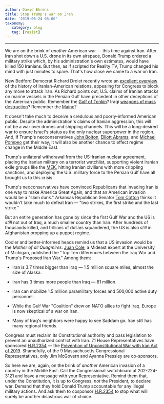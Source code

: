 ```yaml
---
author: David Ehrens
title: Stop Trump's war on Iran
date: '2019-06-24 08:00'
taxonomy:
   category: blog
   tag: [resist]
---
```

---
We are on the brink of *another* American war — this time against Iran. After Iran shot down a U.S. drone in its own airspace, Donald Trump ordered a military strike which, by his administration's own estimates, would have killed 150 Iranians. But then, as if scripted for Reality TV, Trump changed his mind with just minutes to spare. That's how close we came to a war on Iran.

New Bedford Democrat Richard Drolet recently wrote an [excellent overview](drolet.pdf) of the history of Iranian-American relations, appealing for Congress to block any move to attack Iran. As Richard points out, U.S. claims of Iranian attacks on marine vessels in the Persian Gulf have precedent in other deceptions of the American public. Remember the [Gulf of Tonkin](https://fair.org/media-beat-column/30-year-anniversary-tonkin-gulf-lie-launched-vietnam-war/)? Iraqi [weapons of mass destruction](https://theintercept.com/2018/02/06/lie-after-lie-what-colin-powell-knew-about-iraq-fifteen-years-ago-and-what-he-told-the-un/)? Remember the [Maine](https://www.historytoday.com/archive/sinking-maine)?

It doesn't take much to deceive a credulous and poorly-informed American public. Despite the administration's claims of Iranian aggression, this will not be a war over drones and shipping channels. This will be a long-desired war to ensure Israel's status as the only nuclear superpower in the region. And, if Trump's neoconservatives [John Bolton](https://rightweb.irc-online.org/profile/john-bolton/), [Elliott Abrams](https://rightweb.irc-online.org/profile/elliott-abrams/), and [Michael Pompeo](https://rightweb.irc-online.org/profile/mike-pompeo/) get their way, it will also be another chance to effect regime change in the Middle East.

Trump's unilateral withdrawal from the US-Iranian nuclear agreement, placing the Iranian military on a terrorist watchlist, supporting violent Iranian exile groups like the [MEK](https://www.theguardian.com/news/2018/nov/09/mek-iran-revolution-regime-trump-rajavi), hitting Iranian civilians with more crippling sanctions, and deploying the U.S. military force to the Persian Gulf have all brought us to this crisis.

Trump's neoconservatives have convinced Republicans that invading Iran is one way to make America Great Again, and that an American invasion would be a "slam dunk." Arkansas Republican Senator [Tom Cotton](https://www.dailykos.com/stories/2019/5/14/1857682/—Sen-Tom-Cotton-suggests-war-with-Iran-would-be-a-cakewalk) thinks it wouldn't take much to defeat Iran — "two strikes, the first strike and the last strike."

But an entire generation has gone by since the first Gulf War and the US is *still* not out of Iraq, a much smaller country than Iran. After hundreds of thousands killed, and trillions of dollars squandered, the US is also *still* in Afghanistan propping up a puppet regime.

Cooler and better-informed heads remind us that a US invasion would be the *Mother of all Quagmires*. [Juan Cole](https://www.juancole.com/2019/05/differences-between-proposed.html), a Mideast expert at the University of Michigan, published the "Top Ten differences between the Iraq War and Trump's Proposed Iran War." Among them:

-   Iran is 3.7 times bigger than Iraq — 1.5 million square miles, almost the size of Alaska.

-   Iran has 3 times more people than Iraq — 81 million.

-   Iran can mobilize 1.5 million paramilitary forces and 500,000 active duty personnel.

-   While the Gulf War "Coalition" drew on NATO allies to fight Iraq, Europe is now skeptical of a war on Iran.

-   Many of Iraq's neighbors were happy to see Saddam go. Iran still has many regional friends.

Congress must reclaim its Constitutional authority and pass legislation to prevent an unauthorized conflict with Iran. 71 House Representatives have sponsored [H.R.2354](https://www.congress.gov/bill/116th-congress/house-bill/2354) — the [Prevention of Unconstitutional War with Iran Act of 2019](https://www.congress.gov/bill/116th-congress/house-bill/2354). Shamefully, of the 9 Massachusetts Congressional Representatives, only Jim McGovern and Ayanna Pressley are co-sponsors.

So here we are, again, on the brink of *another* American invasion of a country in the Middle East. Call the Congressional switchboard at 202-224-3121 and leave a message with your Representative. Remind them that, under the Constitution, it is up to Congress, *not* the President, to declare war. Demand that they hold Donald Trump accountable for any illegal military actions. And ask them to cosponsor [H.R.2354](https://www.congress.gov/bill/116th-congress/house-bill/2354) to stop what will surely be another disastrous war of choice.
